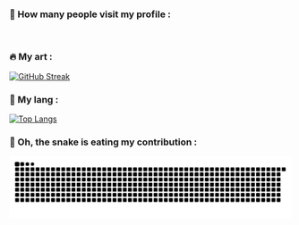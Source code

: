 
### 🥇 How many people visit my profile :
<img src="https://komarev.com/ghpvc/?username=cuong02n&style=flat-square&color=blue" alt=""/>

### 🔥 My art :
[![GitHub Streak](https://streak-stats.demolab.com/?user=cuong02n)](https://git.io/streak-stats)


### 🧠 My lang :
[![Top Langs](https://github-readme-stats.vercel.app/api/top-langs/?username=cuong02n&hide=html,dart,CMake,C#&langs_count=6)](https://github.com/anuraghazra/github-readme-stats)


### 🐍 Oh, the snake is eating my contribution :
<img alt="github-snake" src="https://raw.githubusercontent.com/cuong02n/cuong02n/output/github-contribution-grid-snake.svg" />
